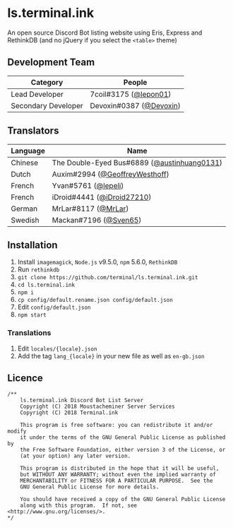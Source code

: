 # ls.terminal.ink
An open source Discord Bot listing website using Eris, Express and RethinkDB (and no jQuery if you select the `<table>` theme)

## Development Team
Category            | People
------------------- | --------------------------
Lead Developer      | 7coil#3175 ([@lepon01](https://github.com/lepon01))
Secondary Developer | Devoxin#0387 ([@Devoxin](https://github.com/Devoxin))

## Translators
Language | Name
-------- | ----------------
Chinese  | The Double-Eyed Bus#6889 ([@austinhuang0131](https://github.com/austinhuang0131))
Dutch    | Auxim#2994 ([@GeoffreyWesthoff](https://github.com/GeoffreyWesthoff))
French   | Yvan#5761 ([@lepeli](https://github.com/lepeli))
French   | iDroid#4441 ([@iDroid27210](https://github.com/iDroid27210))
German   | MrLar#8117 ([@MrLar](https://github.com/MrLar))
Swedish  | Mackan#7196 ([@Sven65](https://github.com/Sven65))

## Installation
1. Install `imagemagick`, `Node.js` v9.5.0, `npm` 5.6.0, `RethinkDB`
1. Run `rethinkdb`
1. `git clone https://github.com/terminal/ls.terminal.ink.git`
1. `cd ls.terminal.ink`
1. `npm i`
1. `cp config/default.rename.json config/default.json`
1. Edit `config/default.json`
1. `npm start`

### Translations

1. Edit `locales/{locale}.json`
1. Add the tag `lang_{locale}` in your new file as well as `en-gb.json`

## Licence

```
/**
    ls.terminal.ink Discord Bot List Server
    Copyright (C) 2018 Moustacheminer Server Services
    Copyright (C) 2018 Terminal.ink

    This program is free software: you can redistribute it and/or modify
    it under the terms of the GNU General Public License as published by
    the Free Software Foundation, either version 3 of the License, or
    (at your option) any later version.

    This program is distributed in the hope that it will be useful,
    but WITHOUT ANY WARRANTY; without even the implied warranty of
    MERCHANTABILITY or FITNESS FOR A PARTICULAR PURPOSE.  See the
    GNU General Public License for more details.

    You should have received a copy of the GNU General Public License
    along with this program.  If not, see <http://www.gnu.org/licenses/>.
*/
```
